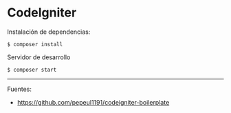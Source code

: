 # CodeIgniter

Instalación de dependencias:

    $ composer install

Servidor de desarrollo

    $ composer start

---

Fuentes:

+ https://github.com/pepeul1191/codeigniter-boilerplate
